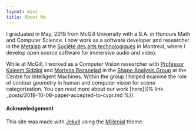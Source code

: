 ```yaml
---
layout: misc
title: About Me
---
```


I graduated in May, 2019 from McGill University with
a B.A. in Honours Math and Computer Science. 
I now work as a software developer and researcher in the
[Metalab](https://sat.qc.ca/en/recherche/metalab) at the
[Société des arts technologiques](https://sat.qc.ca/en) in Montreal, where I
develop open source software for immersive audio and video.

While at McGill, I worked as a Computer Vision researcher with
[Professor Kaleem Siddiqi](http://www.cim.mcgill.ca/~siddiqi/)
and
[Morteza Rezanejad](http://www.cim.mcgill.ca/~morteza/)
in the
[Shape Analysis Group](http://www.cim.mcgill.ca/~shape/?page=main)
at the Centre for Intelligent Machines.
Within the group I helped examine the role of contour geometry in human and
computer vision for scene categorization. You can read more about our work
[here]({% link _posts/2019-10-08-paper-accepted-to-cvpr.md %}).


#### Acknowledgement
This site was made with [Jekyll](https://jekyllrb.com/)
using the [Millenial](https://github.com/LeNPaul/Millennial) theme.

